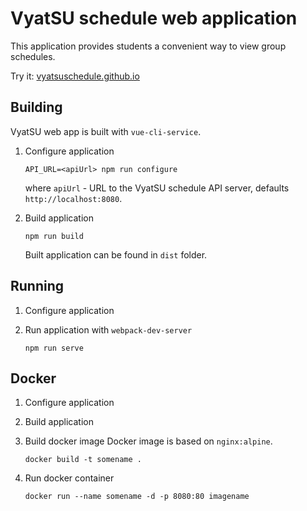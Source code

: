 # VyatSU schedule web application

This application provides students a convenient way to view group schedules.

Try it: [vyatsuschedule.github.io](https://vyatsuschedule.github.io)

## Building

VyatSU web app is built with `vue-cli-service`.

1. Configure application
   
   ```
   API_URL=<apiUrl> npm run configure
   ```
   
   where `apiUrl` - URL to the VyatSU schedule API server, defaults `http://localhost:8080`.

2. Build application
   
   ```
   npm run build
   ```
   
   Built application can be found in `dist` folder.

## Running

1. Configure application

2. Run application with `webpack-dev-server`
   
   ```
   npm run serve
   ```

## Docker

1. Configure application

2. Build application

3. Build docker image
   Docker image is based on `nginx:alpine`.
   
   ```
   docker build -t somename .
   ```

4. Run docker container
   
   ```
   docker run --name somename -d -p 8080:80 imagename
   ```
